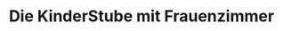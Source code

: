 ---
title: "Die KinderStube mit Frauenzimmer"
url: /goeppingen/die-kinderstube-mit-frauenzimmer/
shop: Gebrauchtwaren
---